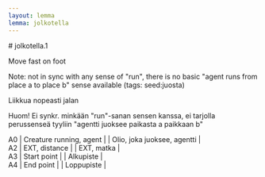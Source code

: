 ```yaml
---
layout: lemma
lemma: jolkotella
---
```


<div class="sense">
# <span class="sensename">jolkotella.1</span>

<span class="description">Move fast on foot</span>

Note: not in sync with any sense of "run", there is no basic "agent runs from place a to place b" sense available (tags: seed:juosta)

<span class="description">Liikkua nopeasti jalan</span>

Huom! Ei synkr. minkään "run"-sanan sensen kanssa, ei tarjolla perussenseä tyyliin "agentti juoksee paikasta a paikkaan b"

A0 | Creature running, agent |   | Olio, joka juoksee, agentti |  
A2 | EXT, distance |   | EXT, matka |  
A3 | Start point |   | Alkupiste |  
A4 | End point |   | Loppupiste |  

</div>

